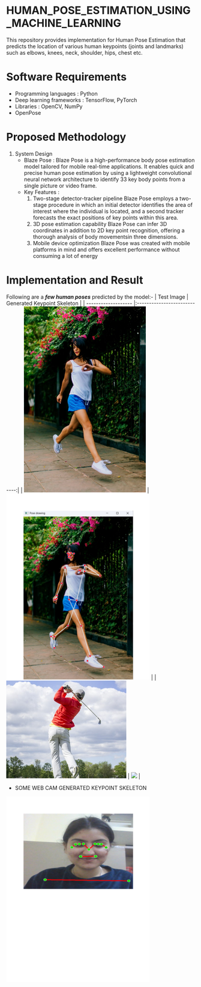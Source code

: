 # HUMAN_POSE_ESTIMATION_USING_MACHINE_LEARNING
This repository provides implementation for Human Pose Estimation that predicts the location of various human keypoints (joints and landmarks) such as elbows, knees, neck, shoulder, hips, chest etc.

# Software Requirements
* Programming languages : Python
* Deep learning frameworks : TensorFlow, PyTorch
* Libraries : OpenCV, NumPy
* OpenPose

# Proposed Methodology
1. System Design
   * Blaze Pose : Blaze Pose is a high-performance body pose estimation model tailored for mobile real-time applications. It
     enables quick and precise human pose estimation by using a lightweight convolutional neural network architecture to identify
     33 key body points from a single picture or video frame.
   * Key Features :
     1. Two-stage detector-tracker pipeline
        Blaze Pose employs a two-stage procedure in which an initial detector identifies the area of interest where the individual
        is located, and a second tracker forecasts the exact positions of key points within this area.
     2. 3D pose estimation capability
        Blaze Pose can infer 3D coordinates in addition to 2D key point recognition, offering a thorough analysis of body
        movementsin three dimensions.
     3. Mobile device optimization
        Blaze Pose was created with mobile platforms in mind and offers excellent performance without consuming a lot of energy
# Implementation and Result
Following are a ***few human poses*** predicted by the model:-
| Test Image        | Generated Keypoint Skeleton           |
| ------------------- |:----------------------------:|
| <img src="https://github.com/85447/Human-Pose-Estimation/blob/main/SampleImages/sample.jpg" height="495"> | <img src="https://github.com/85447/Human-Pose-Estimation/blob/main/SampleImagesResults/pic1.pdf" height="495"> |
| <img src="https://github.com/85447/Human-Pose-Estimation/blob/main/SampleImages/sample2.jpg" width="320"> | <img src="[https://github.com/Zafar05091/HUMAN_POSE_ESTIMATION_USING_MACHINE_LEARNING/blob/main/Sample%20Images/sample2_result.png](https://github.com/85447/Human-Pose-Estimation/blob/main/SampleImagesResults/pic2.pdf)" width="320"> |
<!-- | <img src="https://github.com/fork123aniket/Encoder-Decoder-based-Video-Captioning/blob/main/input_videos/7NNg0_n-bS8_21_30.gif" width="320"> | a man is performing on a stage | -->
<!-- | ![alt text](https://github.com/fork123aniket/Human-Pose-Estimation/blob/main/images/sample.jpg) | ![alt text](https://github.com/fork123aniket/Human-Pose-Estimation/blob/main/images/sample_result.webp) |
| ![alt text](https://github.com/fork123aniket/Human-Pose-Estimation/blob/main/images/sample2.jpg) | <img src="https://github.com/fork123aniket/Human-Pose-Estimation/blob/main/images/sample2_result.webp" height="395"> |
| <img src="https://github.com/fork123aniket/Encoder-Decoder-based-Video-Captioning/blob/main/input_videos/7NNg0_n-bS8_21_30.gif" width="320"> | a man is performing on a stage | -->
- SOME WEB CAM GENERATED KEYPOINT SKELETON
<img src="https://github.com/85447/Human-Pose-Estimation/blob/main/SampleImagesResults/pic3.pdf" height="495">

